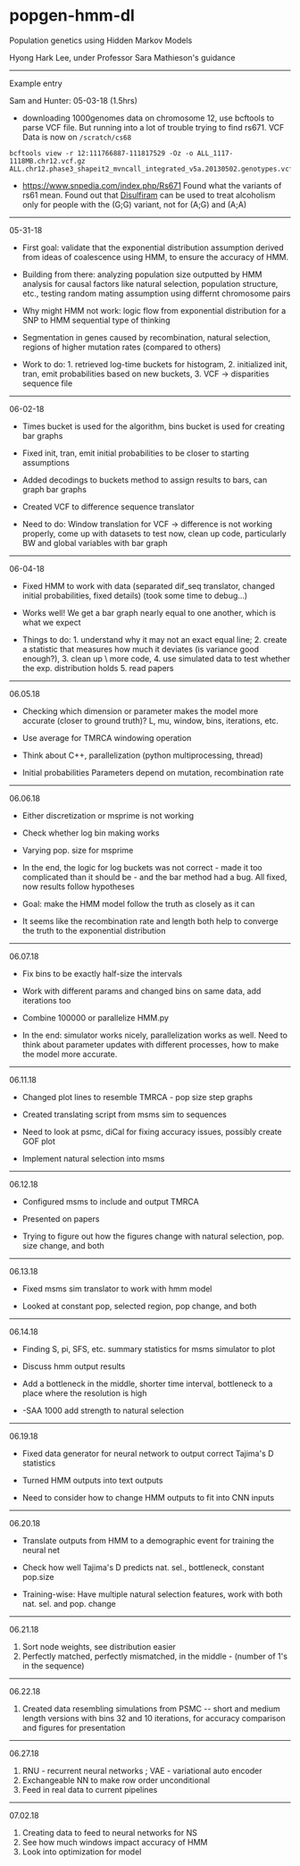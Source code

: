 # popgen-hmm-dl

Population genetics using Hidden Markov Models

Hyong Hark Lee, under Professor Sara Mathieson's guidance

---

Example entry

Sam and Hunter: 05-03-18 (1.5hrs)
- downloading 1000genomes data on chromosome 12, use bcftools to parse VCF file. But running into a lot of trouble trying to find rs671. VCF Data is now on `/scratch/cs68`
```
bcftools view -r 12:111766887-111817529 -Oz -o ALL_1117-1118MB.chr12.vcf.gz ALL.chr12.phase3_shapeit2_mvncall_integrated_v5a.20130502.genotypes.vcf.gz
```
- https://www.snpedia.com/index.php/Rs671 Found what the variants of rs61 mean. Found out that [Disulfiram](https://www.snpedia.com/index.php/Disulfiram) can be used to treat alcoholism only for people with the (G;G) variant, not for (A;G) and (A;A)

---

05-31-18

- First goal: validate that the exponential distribution assumption derived from ideas of coalescence using HMM, to ensure the accuracy of HMM.

- Building from there: analyzing population size outputted by HMM analysis for causal factors like natural selection, population structure, etc., testing random mating assumption using differnt chromosome pairs

- Why might HMM not work: logic flow from exponential distribution for a SNP to HMM sequential type of thinking

- Segmentation in genes caused by recombination, natural selection, regions of higher mutation rates (compared to others)

- Work to do: 1. retrieved log-time buckets for histogram, 2. initialized init, tran, emit probabilities based on new buckets, 3. VCF -> disparities sequence file

---
06-02-18

- Times bucket is used for the algorithm, bins bucket is used for creating bar graphs

- Fixed init, tran, emit initial probabilities to be closer to starting assumptions

- Added decodings to buckets method to assign results to bars, can graph bar graphs

- Created VCF to difference sequence translator

- Need to do: Window translation for VCF -> difference is not working properly, come up with datasets to test now, clean up code, particularly BW and global variables with bar graph

---
06-04-18

- Fixed HMM to work with data (separated dif_seq translator, changed initial probabilities, fixed details) (took some time to debug...)

- Works well! We get a bar graph nearly equal to one another, which is what we expect

- Things to do: 1. understand why it may not an exact equal line; 2. create a statistic that measures how much it deviates (is variance good enough?), 3. clean up \\
  more code, 4. use simulated data to test whether the exp. distribution holds 5. read papers

---
06.05.18

- Checking which dimension or parameter makes the model more accurate (closer to ground truth)? L, mu, window, bins, iterations, etc.

- Use average for TMRCA windowing operation

- Think about C++, parallelization (python multiprocessing, thread)

- Initial probabilities Parameters depend on mutation, recombination rate

---
06.06.18

- Either discretization or msprime is not working

- Check whether log bin making works

- Varying pop. size for msprime

- In the end, the logic for log buckets was not correct - made it too complicated than it should be - and the bar method had a bug. All fixed, now results follow hypotheses

- Goal: make the HMM model follow the truth as closely as it can

- It seems like the recombination rate and length both help to converge the truth to the exponential distribution

---
06.07.18

- Fix bins to be exactly half-size the intervals

- Work with different params and changed bins on same data, add iterations too

- Combine 100000 or parallelize HMM.py

- In the end: simulator works nicely, parallelization works as well. Need to think about parameter updates with different processes, how to make the model more accurate.

---
06.11.18

- Changed plot lines to resemble TMRCA - pop size step graphs

- Created translating script from msms sim to sequences

- Need to look at psmc, diCal for fixing accuracy issues, possibly create GOF plot

- Implement natural selection into msms
---
06.12.18

- Configured msms to include and output TMRCA

- Presented on papers

- Trying to figure out how the figures change with natural selection, pop. size change, and both

---
06.13.18

- Fixed msms sim translator to work with hmm model

- Looked at constant pop, selected region, pop change, and both

---
06.14.18

- Finding S, pi, SFS, etc. summary statistics for msms simulator to plot

- Discuss hmm output results

- Add a bottleneck in the middle, shorter time interval, bottleneck to a place where the resolution is high

- -SAA 1000 add strength to natural selection
---
06.19.18

- Fixed data generator for neural network to output correct Tajima's D statistics

- Turned HMM outputs into text outputs

- Need to consider how to change HMM outputs to fit into CNN inputs
---
06.20.18

- Translate outputs from HMM to a demographic event for training the neural net

- Check how well Tajima's D predicts nat. sel., bottleneck, constant pop.size

- Training-wise: Have multiple natural selection features, work with both nat. sel. and pop. change

---
06.21.18

1. Sort node weights, see distribution easier
2. Perfectly matched, perfectly mismatched, in the middle - (number of 1's in the sequence)

---
06.22.18

1. Created data resembling simulations from PSMC -- short and medium length versions with bins 32 and 10 iterations, for accuracy comparison and figures for presentation

---
06.27.18

1. RNU - recurrent neural networks ; VAE - variational auto encoder
2. Exchangeable NN to make row order unconditional
3. Feed in real data to current pipelines

---
07.02.18

1. Creating data to feed to neural networks for NS
2. See how much windows impact accuracy of HMM
3. Look into optimization for model
